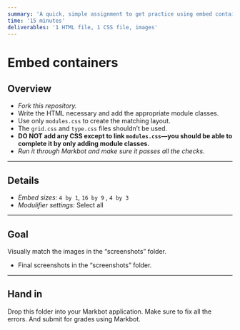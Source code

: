 ```yaml
---
summary: 'A quick, simple assignment to get practice using embed containers.'
time: '15 minutes'
deliverables: '1 HTML file, 1 CSS file, images'
---
```


# Embed containers

## Overview

- *Fork this repository.*
- Write the HTML necessary and add the appropriate module classes.
- Use only `modules.css` to create the matching layout.
- The `grid.css` and `type.css` files shouldn’t be used.
- **DO NOT add any CSS except to link `modules.css`—you should be able to complete it by only adding module classes.**
- *Run it through Markbot and make sure it passes all the checks.*

---

## Details

- *Embed sizes:* `4 by 1`, `16 by 9` , `4 by 3`
- *Modulifier settings:* Select all

---

## Goal

Visually match the images in the “screenshots” folder.

- Final screenshots in the “screenshots” folder.

---

## Hand in

Drop this folder into your Markbot application. Make sure to fix all the errors. And submit for grades using Markbot.
